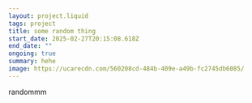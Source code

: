 ```yaml
---
layout: project.liquid
tags: project
title: some random thing
start_date: 2025-02-27T20:15:08.618Z
end_date: ""
ongoing: true
summary: hehe
image: https://ucarecdn.com/560208cd-484b-409e-a49b-fc2745db6085/
---
```

randommm